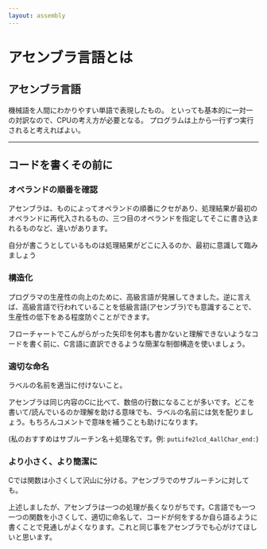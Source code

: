 ```yaml
---
layout: assembly
---
```

# アセンブラ言語とは

## アセンブラ言語
機械語を人間にわかりやすい単語で表現したもの。
といっても基本的に一対一の対訳なので、CPUの考え方が必要となる。
プログラムは上から一行ずつ実行されると考えればよい。

------

## コードを書くその前に

### オペランドの順番を確認
  アセンブラは、ものによってオペランドの順番にクセがあり、処理結果が最初のオペランドに再代入されるもの、三つ目のオペランドを指定してそこに書き込まれるものなど、違いがあります。

自分が書こうとしているものは処理結果がどこに入るのか、最初に意識して臨みましょう

### 構造化
プログラマの生産性の向上のために、高級言語が発展してきました。逆に言えば、高級言語で行われていることを低級言語(アセンブラ)でも意識することで、生産性の低下をある程度防ぐことができます。

フローチャートでこんがらがった矢印を何本も書かないと理解できないようなコードを書く前に、C言語に直訳できるような簡潔な制御構造を使いましょう。

### 適切な命名
ラベルの名前を適当に付けないこと。

アセンブラは同じ内容のCに比べて、数倍の行数になることが多いです。どこを書いて/読んでいるのか理解を助ける意味でも、ラベルの名前には気を配りましょう。もちろんコメントで意味を補うことも助けになります。

(私のおすすめはサブルーチン名＋処理名です。例: `putLife2lcd_4allChar_end:`)

### より小さく、より簡潔に
Cでは関数は小さくして沢山に分ける。アセンブラでのサブルーチンに対しても。

上述しましたが、アセンブラは一つの処理が長くなりがちです。C言語でも一つ一つの関数を小さくして、適切に命名して、コードが何をするか自ら語るように書くことで見通しがよくなります。これと同じ事をアセンブラでも心がけてほしいと思います。
